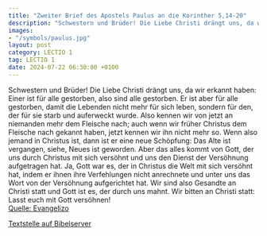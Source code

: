 ```yaml
---
title: "Zweiter Brief des Apostels Paulus an die Korinther 5,14-20"
description: "Schwestern und Brüder! Die Liebe Christi drängt uns, da wir erkannt haben: Einer ist für alle gestorben, also sind alle gestorben. Er ist aber für alle gestorben, damit die Lebenden nicht mehr für sich leben, sondern für den, der für sie starb und auferweckt wurde. Also kennen wi...."
images:
- "/symbols/paulus.jpg"
layout: post
category: LECTIO 1
tag: LECTIO 1
date: 2024-07-22 06:30:00 +0100
---
```

Schwestern und Brüder! Die Liebe Christi drängt uns, da wir erkannt haben: Einer ist für alle gestorben, also sind alle gestorben.
Er ist aber für alle gestorben, damit die Lebenden nicht mehr für sich leben, sondern für den, der für sie starb und auferweckt wurde.
Also kennen wir von jetzt an niemanden mehr dem Fleische nach; auch wenn wir früher Christus dem Fleische nach gekannt haben, jetzt kennen wir ihn nicht mehr so.<!--more-->
Wenn also jemand in Christus ist, dann ist er eine neue Schöpfung: Das Alte ist vergangen, siehe, Neues ist geworden.
Aber das alles kommt von Gott, der uns durch Christus mit sich versöhnt und uns den Dienst der Versöhnung aufgetragen hat.
Ja, Gott war es, der in Christus die Welt mit sich versöhnt hat, indem er ihnen ihre Verfehlungen nicht anrechnete und unter uns das Wort von der Versöhnung aufgerichtet hat.
Wir sind also Gesandte an Christi statt und Gott ist es, der durch uns mahnt. Wir bitten an Christi statt: Lasst euch mit Gott versöhnen!<br>
[Quelle: Evangelizo](https://evangeliumtagfuertag.org/DE/gospel)

[Textstelle auf Bibelserver](https://www.bibleserver.com/EU/2.Korinther5,14-20)
